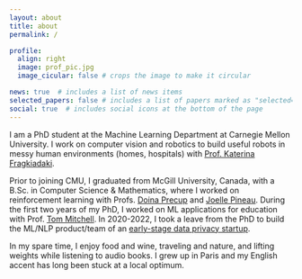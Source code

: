 ```yaml
---
layout: about
title: about
permalink: /

profile:
  align: right
  image: prof_pic.jpg
  image_cicular: false # crops the image to make it circular

news: true  # includes a list of news items
selected_papers: false # includes a list of papers marked as "selected={true}"
social: true  # includes social icons at the bottom of the page
---
```


I am a PhD student at the Machine Learning Department at Carnegie Mellon University. 
I work on computer vision and robotics to build useful robots in messy human environments (homes, hospitals) with [Prof. Katerina Fragkiadaki](https://www.cs.cmu.edu/~katef). 

Prior to joining CMU, I graduated from McGill University, Canada, with a B.Sc. in Computer Science & Mathematics, where I worked on reinforcement learning with Profs. [Doina Precup](https://www.cs.mcgill.ca/~dprecup/index.html) and [Joelle Pineau](https://www.cs.mcgill.ca/~jpineau). 
During the first two years of my PhD, I worked on ML applications for education with Prof. [Tom Mitchell](http://www.cs.cmu.edu/~tom/). 
In 2020-2022, I took a leave from the PhD to build the ML/NLP product/team of an [early-stage data privacy startup](https://www.relyance.ai/).

In my spare time, I enjoy food and wine, traveling and nature, and lifting weights while listening to audio books. 
I grew up in Paris and my English accent has long been stuck at a local optimum.
